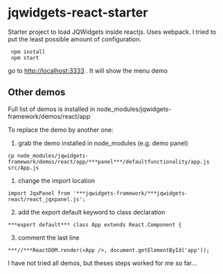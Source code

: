 # jqwidgets-react-starter
   
   Starter project to load JQWidgets inside reactjs. Uses webpack. I tried to put the least possible amount of configuration.
   
     npm install
     npm start
   
go to [http://localhost:3333](http://localhost:3333) . It will show the menu demo 

## Other demos
Full list of demos is installed in node_modules/jqwidgets-framework/demos/react/app
      
To replace the demo by another one:   
   
   1. grab the demo installed in  node_modules (e.g. demo panel)
   
    cp node_modules/jqwidgets-framework/demos/react/app/***panel***/defaultfunctionality/app.js src/App.js

   1. change the import location
    
    import JqxPanel from '***jqwidgets-framework/***jqwidgets-react/react_jqxpanel.js';

   2. add the export default keyword to class declaration
    
    ***export default*** class App extends React.Component {

   3. comment the last line 
    
    ***//***ReactDOM.render(<App />, document.getElementById('app'));

I have not tried all demos, but theses steps worked for me so far... 
